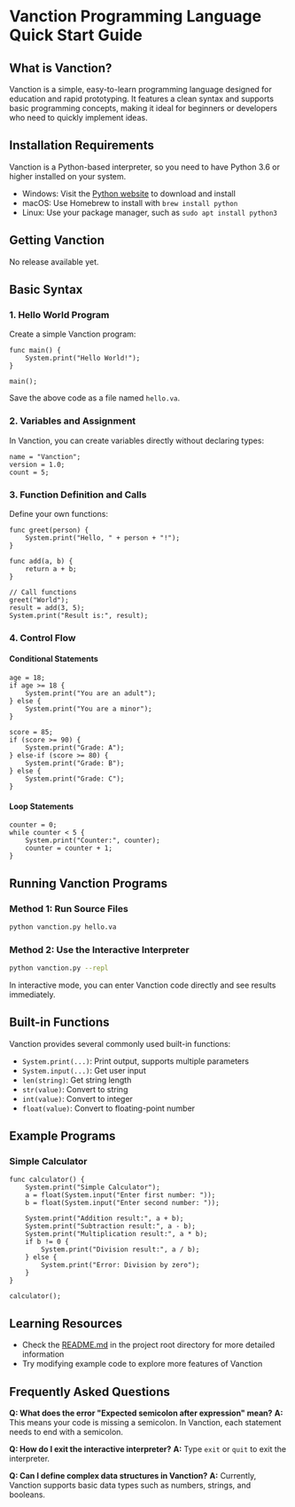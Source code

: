 # Vanction Programming Language Quick Start Guide

## What is Vanction?

Vanction is a simple, easy-to-learn programming language designed for education and rapid prototyping. It features a clean syntax and supports basic programming concepts, making it ideal for beginners or developers who need to quickly implement ideas.

## Installation Requirements

Vanction is a Python-based interpreter, so you need to have Python 3.6 or higher installed on your system.

- Windows: Visit the [Python website](https://www.python.org/downloads/) to download and install
- macOS: Use Homebrew to install with `brew install python`
- Linux: Use your package manager, such as `sudo apt install python3`

## Getting Vanction

No release available yet.

## Basic Syntax

### 1. Hello World Program

Create a simple Vanction program:

```vanction
func main() {
    System.print("Hello World!");
}

main();
```

Save the above code as a file named `hello.va`.

### 2. Variables and Assignment

In Vanction, you can create variables directly without declaring types:

```vanction
name = "Vanction";
version = 1.0;
count = 5;
```

### 3. Function Definition and Calls

Define your own functions:

```vanction
func greet(person) {
    System.print("Hello, " + person + "!");
}

func add(a, b) {
    return a + b;
}

// Call functions
greet("World");
result = add(3, 5);
System.print("Result is:", result);
```

### 4. Control Flow

#### Conditional Statements

```vanction
age = 18;
if age >= 18 {
    System.print("You are an adult");
} else {
    System.print("You are a minor");
}

score = 85;
if (score >= 90) {
    System.print("Grade: A");
} else-if (score >= 80) {
    System.print("Grade: B");
} else {
    System.print("Grade: C");
}
```

#### Loop Statements

```vanction
counter = 0;
while counter < 5 {
    System.print("Counter:", counter);
    counter = counter + 1;
}
```

## Running Vanction Programs

### Method 1: Run Source Files

```bash
python vanction.py hello.va
```

### Method 2: Use the Interactive Interpreter

```bash
python vanction.py --repl
```

In interactive mode, you can enter Vanction code directly and see results immediately.

## Built-in Functions

Vanction provides several commonly used built-in functions:

- `System.print(...)`: Print output, supports multiple parameters
- `System.input(...)`: Get user input
- `len(string)`: Get string length
- `str(value)`: Convert to string
- `int(value)`: Convert to integer
- `float(value)`: Convert to floating-point number

## Example Programs

### Simple Calculator

```vanction
func calculator() {
    System.print("Simple Calculator");
    a = float(System.input("Enter first number: "));
    b = float(System.input("Enter second number: "));
    
    System.print("Addition result:", a + b);
    System.print("Subtraction result:", a - b);
    System.print("Multiplication result:", a * b);
    if b != 0 {
        System.print("Division result:", a / b);
    } else {
        System.print("Error: Division by zero");
    }
}

calculator();
```

## Learning Resources

- Check the [README.md](../README.md) in the project root directory for more detailed information
- Try modifying example code to explore more features of Vanction

## Frequently Asked Questions

**Q: What does the error "Expected semicolon after expression" mean?**
**A:** This means your code is missing a semicolon. In Vanction, each statement needs to end with a semicolon.

**Q: How do I exit the interactive interpreter?**
**A:** Type `exit` or `quit` to exit the interpreter.

**Q: Can I define complex data structures in Vanction?**
**A:** Currently, Vanction supports basic data types such as numbers, strings, and booleans.